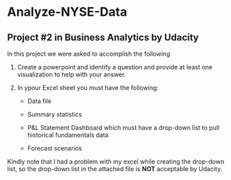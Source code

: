 # Analyze-NYSE-Data
## Project #2 in Business Analytics by Udacity

In this project we were asked to accomplish the following 

1. Create a powerpoint and identify a question and provide at least one visualization to help with your answer.

2. In ypour Excel sheet you must have the following:

    - Data file

    - Summary statistics

    - P&L Statement Dashboard which must have a drop-down list to pull historical fundamentals data 

     - Forecast scenarios

Kindly note that I had a problem with my excel while creating the drop-down list, so the drop-down list in the attached file is **NOT** acceptable by Udacity.
